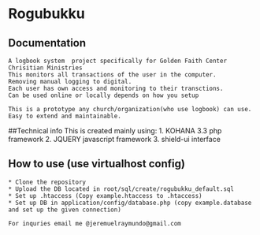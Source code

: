 # Rogubukku

## Documentation
	A logbook system  project specifically for Golden Faith Center Chrisitian Ministries
	This monitors all transactions of the user in the computer.
	Removing manual logging to digital.
	Each user has own access and monitoring to their transctions.
	Can be used online or locally depends on how you setup

	This is a prototype any church/organization(who use logbook) can use. 
	Easy to extend and maintainable.

##Technical info
	This is created mainly using:
	1. KOHANA 3.3 php framework
	2. JQUERY javascript framework
	3. shield-ui interface

## How to use (use virtualhost config)
	* Clone the repository
	* Upload the DB located in root/sql/create/rogubukku_default.sql
	* Set up .htaccess (Copy example.htaccess to .htaccess)
	* Set up DB in application/config/database.php (copy example.database and set up the given connection)

	For inquries email me @jeremuelraymundo@gmail.com